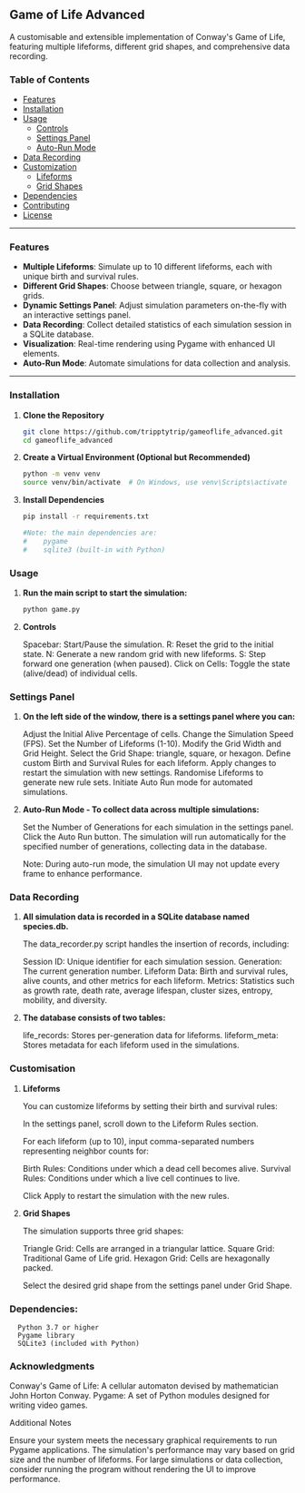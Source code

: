 ## Game of Life Advanced

A customisable and extensible implementation of Conway's Game of Life, featuring multiple lifeforms, different grid shapes, and comprehensive data recording.

### Table of Contents

- [Features](#features)
- [Installation](#installation)
- [Usage](#usage)
  - [Controls](#controls)
  - [Settings Panel](#settings-panel)
  - [Auto-Run Mode](#auto-run-mode)
- [Data Recording](#data-recording)
- [Customization](#customization)
  - [Lifeforms](#lifeforms)
  - [Grid Shapes](#grid-shapes)
- [Dependencies](#dependencies)
- [Contributing](#contributing)
- [License](#license)

---

### Features

- **Multiple Lifeforms**: Simulate up to 10 different lifeforms, each with unique birth and survival rules.
- **Different Grid Shapes**: Choose between triangle, square, or hexagon grids.
- **Dynamic Settings Panel**: Adjust simulation parameters on-the-fly with an interactive settings panel.
- **Data Recording**: Collect detailed statistics of each simulation session in a SQLite database.
- **Visualization**: Real-time rendering using Pygame with enhanced UI elements.
- **Auto-Run Mode**: Automate simulations for data collection and analysis.

---

### Installation

1. **Clone the Repository**

   ```bash
   git clone https://github.com/tripptytrip/gameoflife_advanced.git
   cd gameoflife_advanced

2. **Create a Virtual Environment (Optional but Recommended)**

    ```bash
    python -m venv venv
    source venv/bin/activate  # On Windows, use venv\Scripts\activate
    
3. **Install Dependencies**

    ```bash
    pip install -r requirements.txt

    #Note: the main dependencies are:
    #    pygame
    #    sqlite3 (built-in with Python)

### Usage

1. **Run the main script to start the simulation:**

    ```bash
    python game.py


2. **Controls**

    Spacebar: Start/Pause the simulation.
    R: Reset the grid to the initial state.
    N: Generate a new random grid with new lifeforms.
    S: Step forward one generation (when paused).
    Click on Cells: Toggle the state (alive/dead) of individual cells.

### Settings Panel

1. **On the left side of the window, there is a settings panel where you can:**

    Adjust the Initial Alive Percentage of cells.
    Change the Simulation Speed (FPS).
    Set the Number of Lifeforms (1-10).
    Modify the Grid Width and Grid Height.
    Select the Grid Shape: triangle, square, or hexagon.
    Define custom Birth and Survival Rules for each lifeform.
    Apply changes to restart the simulation with new settings.
    Randomise Lifeforms to generate new rule sets.
    Initiate Auto Run mode for automated simulations.

2. **Auto-Run Mode - To collect data across multiple simulations:**

    Set the Number of Generations for each simulation in the settings panel.
    Click the Auto Run button.
    The simulation will run automatically for the specified number of generations, collecting data in the database.

    Note: During auto-run mode, the simulation UI may not update every frame to enhance performance.
   
### Data Recording

1. **All simulation data is recorded in a SQLite database named species.db.**
   
   The data_recorder.py script handles the insertion of records, including:

    Session ID: Unique identifier for each simulation session.
    Generation: The current generation number.
    Lifeform Data: Birth and survival rules, alive counts, and other metrics for each lifeform.
    Metrics: Statistics such as growth rate, death rate, average lifespan, cluster sizes, entropy, mobility, and diversity.

2. **The database consists of two tables:**

    life_records: Stores per-generation data for lifeforms.
    lifeform_meta: Stores metadata for each lifeform used in the simulations.

### Customisation

1. **Lifeforms**

   You can customize lifeforms by setting their birth and survival rules:

   In the settings panel, scroll down to the Lifeform Rules section.

   For each lifeform (up to 10), input comma-separated numbers representing neighbor counts for:
   
     Birth Rules: Conditions under which a dead cell becomes alive.
     Survival Rules: Conditions under which a live cell continues to live.

    Click Apply to restart the simulation with the new rules.

2. **Grid Shapes**

    The simulation supports three grid shapes:

      Triangle Grid: Cells are arranged in a triangular lattice.
      Square Grid: Traditional Game of Life grid.
      Hexagon Grid: Cells are hexagonally packed.

    Select the desired grid shape from the settings panel under Grid Shape.
    
### Dependencies:

      Python 3.7 or higher
      Pygame library
      SQLite3 (included with Python)

### Acknowledgments

  Conway's Game of Life: A cellular automaton devised by mathematician John Horton Conway.
  Pygame: A set of Python modules designed for writing video games.

Additional Notes

  Ensure your system meets the necessary graphical requirements to run Pygame applications.
  The simulation's performance may vary based on grid size and the number of lifeforms.
  For large simulations or data collection, consider running the program without rendering the UI to improve performance.


